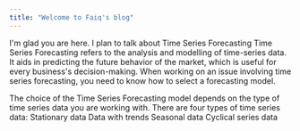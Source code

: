 ```yaml
---
title: "Welcome to Faiq's blog"
---
```


I'm glad you are here. I plan to talk about Time Series Forecasting
Time Series Forecasting refers to the analysis and modelling of time-series data. It aids in predicting the future behavior of the market, which is useful for every business's decision-making. When working on an issue involving time series forecasting, you need to know how to select a forecasting model.

The choice of the Time Series Forecasting model depends on the type of time series data you are working with. There are four types of time series data:
Stationary data
Data with trends
Seasonal data
Cyclical series data

